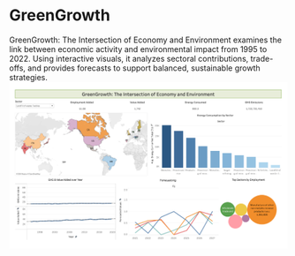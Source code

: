 # GreenGrowth
GreenGrowth: The Intersection of Economy and Environment examines the link between economic activity and environmental impact from 1995 to 2022. Using interactive visuals, it analyzes sectoral contributions, trade-offs, and provides forecasts to support balanced, sustainable growth strategies.
![Alt text](Final_dashboard.png)
